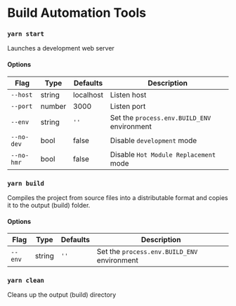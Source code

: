 # Build Automation Tools

### `yarn start`

Launches a development web server

#### Options

| Flag       | Type   | Defaults  | Description                                 |
| ---------- | ------ | --------- | ------------------------------------------- |
| `--host`   | string | localhost | Listen host                                 |
| `--port`   | number | 3000      | Listen port                                 |
| `--env`    | string | `''`      | Set the `process.env.BUILD_ENV` environment |
| `--no-dev` | bool   | false     | Disable `development` mode                  |
| `--no-hmr` | bool   | false     | Disable `Hot Module Replacement` mode       |

### `yarn build`

Compiles the project from source files into a distributable format and copies it to the output (build) folder.

#### Options

| Flag    | Type   | Defaults | Description                                 |
| ------- | ------ | -------- | ------------------------------------------- |
| `--env` | string | `''`     | Set the `process.env.BUILD_ENV` environment |

### `yarn clean`

Cleans up the output (build) directory
